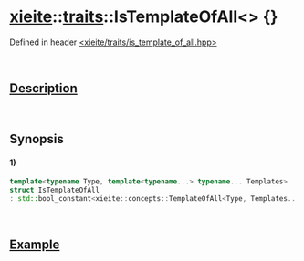 # [xieite](../../xieite.md)\:\:[traits](../../traits.md)\:\:IsTemplateOfAll\<\> \{\}
Defined in header [<xieite/traits/is_template_of_all.hpp>](../../../include/xieite/traits/is_template_of_all.hpp)

&nbsp;

## [Description](../concepts/template_of_all.md#Description)

&nbsp;

## Synopsis
#### 1)
```cpp
template<typename Type, template<typename...> typename... Templates>
struct IsTemplateOfAll
: std::bool_constant<xieite::concepts::TemplateOfAll<Type, Templates...>> {};
```

&nbsp;

## [Example](../concepts/template_of_all.md#Example)
